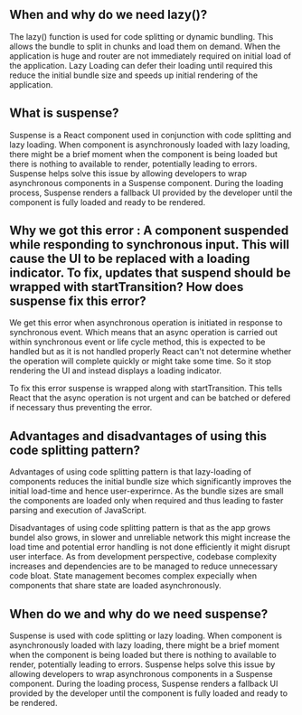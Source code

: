 ## When and why do we need lazy()?

The lazy() function is used for code splitting or dynamic bundling. This allows the bundle to split in chunks and load them on demand. When the application is huge and router are not immediately required on initial load of the application. Lazy Loading can defer their loading until required this reduce the initial bundle size and speeds up initial rendering of the application.

## What is suspense?

Suspense is a React component used in conjunction with code splitting and lazy loading. When component is asynchronously loaded with lazy loading, there might be a brief moment when the component is being loaded but there is nothing to available to render, potentially leading to errors. Suspense helps solve this issue by allowing developers to wrap asynchronous components in a Suspense component. During the loading process, Suspense renders a fallback UI provided by the developer until the component is fully loaded and ready to be rendered.

## Why we got this error : A component suspended while responding to synchronous input. This will cause the UI to be replaced with a loading indicator. To fix, updates that suspend should be wrapped with startTransition? How does suspense fix this error?

We get this error when asynchronous operation is initiated in response to synchronous event. Which means that an async operation is carried out within synchronous event or life cycle method, this is expected to be handled but as it is not handled properly React can't not determine whether the operation will complete quickly or might take some time. So it stop rendering the UI and instead displays a loading indicator.

To fix this error suspense is wrapped along with startTransition. This tells React that the async operation is not urgent and can be batched or defered if necessary thus preventing the error.

## Advantages and disadvantages of using this code splitting pattern?

Advantages of using code splitting pattern is that lazy-loading of components reduces the initial bundle size which significantly improves the initial load-time and hence user-experirnce. As the bundle sizes are small the components are loaded only when required and thus leading to faster parsing and execution of JavaScript. 

Disadvantages of using code splitting pattern is that as the app grows bundel also grows, in slower and unreliable network this might increase the load time and potential error handling is not done efficiently it might disrupt user interface. As from development perspective, codebase complexity increases and dependencies are to be managed to reduce unnecessary code bloat. State management becomes complex expecially  when components that share state are loaded asynchronously.

## When do we and why do we need suspense?

Suspense is used with code splitting or lazy loading. When component is asynchronously loaded with lazy loading, there might be a brief moment when the component is being loaded but there is nothing to available to render, potentially leading to errors. Suspense helps solve this issue by allowing developers to wrap asynchronous components in a Suspense component. During the loading process, Suspense renders a fallback UI provided by the developer until the component is fully loaded and ready to be rendered.